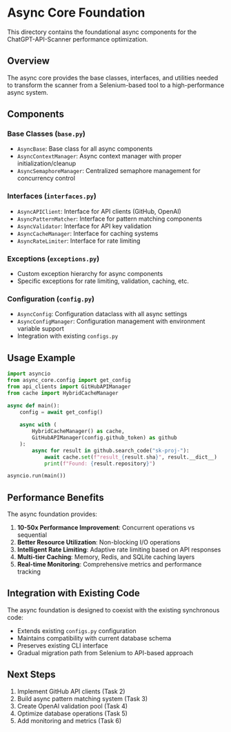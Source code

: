 # Async Core Foundation

This directory contains the foundational async components for the ChatGPT-API-Scanner performance optimization.

## Overview

The async core provides the base classes, interfaces, and utilities needed to transform the scanner from a Selenium-based tool to a high-performance async system.

## Components

### Base Classes (`base.py`)
- `AsyncBase`: Base class for all async components
- `AsyncContextManager`: Async context manager with proper initialization/cleanup
- `AsyncSemaphoreManager`: Centralized semaphore management for concurrency control

### Interfaces (`interfaces.py`)
- `AsyncAPIClient`: Interface for API clients (GitHub, OpenAI)
- `AsyncPatternMatcher`: Interface for pattern matching components
- `AsyncValidator`: Interface for API key validation
- `AsyncCacheManager`: Interface for caching systems
- `AsyncRateLimiter`: Interface for rate limiting

### Exceptions (`exceptions.py`)
- Custom exception hierarchy for async components
- Specific exceptions for rate limiting, validation, caching, etc.

### Configuration (`config.py`)
- `AsyncConfig`: Configuration dataclass with all async settings
- `AsyncConfigManager`: Configuration management with environment variable support
- Integration with existing `configs.py`

## Usage Example

```python
import asyncio
from async_core.config import get_config
from api_clients import GitHubAPIManager
from cache import HybridCacheManager

async def main():
    config = await get_config()
    
    async with (
        HybridCacheManager() as cache,
        GitHubAPIManager(config.github_token) as github
    ):
        async for result in github.search_code("sk-proj-"):
            await cache.set(f"result_{result.sha}", result.__dict__)
            print(f"Found: {result.repository}")

asyncio.run(main())
```

## Performance Benefits

The async foundation provides:

1. **10-50x Performance Improvement**: Concurrent operations vs sequential
2. **Better Resource Utilization**: Non-blocking I/O operations
3. **Intelligent Rate Limiting**: Adaptive rate limiting based on API responses
4. **Multi-tier Caching**: Memory, Redis, and SQLite caching layers
5. **Real-time Monitoring**: Comprehensive metrics and performance tracking

## Integration with Existing Code

The async foundation is designed to coexist with the existing synchronous code:

- Extends existing `configs.py` configuration
- Maintains compatibility with current database schema
- Preserves existing CLI interface
- Gradual migration path from Selenium to API-based approach

## Next Steps

1. Implement GitHub API clients (Task 2)
2. Build async pattern matching system (Task 3)
3. Create OpenAI validation pool (Task 4)
4. Optimize database operations (Task 5)
5. Add monitoring and metrics (Task 6)